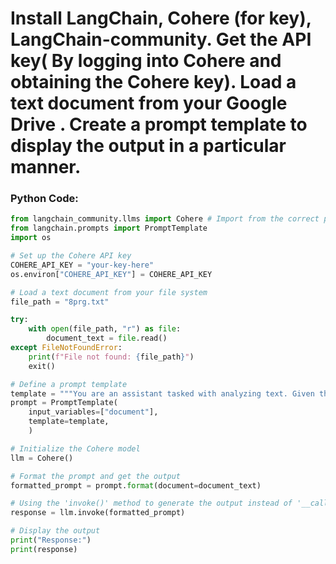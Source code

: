 # Install LangChain, Cohere (for key), LangChain-community. Get the API key( By logging into Cohere and obtaining the Cohere key). Load a text document from your Google Drive . Create a prompt template to display the output in a particular manner.

### Python Code:

```python
from langchain_community.llms import Cohere # Import from the correct package
from langchain.prompts import PromptTemplate
import os

# Set up the Cohere API key
COHERE_API_KEY = "your-key-here"
os.environ["COHERE_API_KEY"] = COHERE_API_KEY

# Load a text document from your file system
file_path = "8prg.txt"

try:
	with open(file_path, "r") as file:
		document_text = file.read()
except FileNotFoundError:
	print(f"File not found: {file_path}")
	exit()

# Define a prompt template
template = """You are an assistant tasked with analyzing text. Given the following document: {document} Provide a summary in three concise bullet points: """
prompt = PromptTemplate(
	input_variables=["document"],
	template=template,
	)

# Initialize the Cohere model
llm = Cohere()

# Format the prompt and get the output
formatted_prompt = prompt.format(document=document_text)

# Using the 'invoke()' method to generate the output instead of '__call_'
response = llm.invoke(formatted_prompt)

# Display the output
print("Response:")
print(response)
```